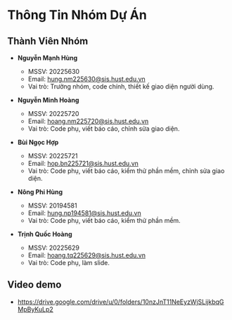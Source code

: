 # Thông Tin Nhóm Dự Án

## Thành Viên Nhóm

- **Nguyễn Mạnh Hùng**  
  - MSSV: 20225630  
  - Email: hung.nm225630@sis.hust.edu.vn  
  - Vai trò: Trưởng nhóm, code chính, thiết kế giao diện người dùng.

- **Nguyễn Minh Hoàng**  
  - MSSV: 20225720  
  - Email: hoang.nm225720@sis.hust.edu.vn  
  - Vai trò: Code phụ, viết báo cáo, chỉnh sửa giao diện.

- **Bùi Ngọc Hợp**  
  - MSSV: 20225721  
  - Email: hop.bn225721@sis.hust.edu.vn  
  - Vai trò: Code phụ, viết báo cáo, kiểm thử phần mềm, chỉnh sửa giao diện.

- **Nông Phi Hùng**  
  - MSSV: 20194581  
  - Email: hung.np194581@sis.hust.edu.vn  
  - Vai trò: Code phụ, viết báo cáo, kiểm thử phần mềm.

- **Trịnh Quốc Hoàng**  
  - MSSV: 20225629  
  - Email: hoang.tq225629@sis.hust.edu.vn  
  - Vai trò: Code phụ, làm slide.
  
## Video demo
  - https://drive.google.com/drive/u/0/folders/10nzJnT11NeEyzWjSLijkbqGMpByKuLp2
